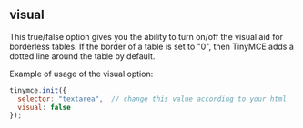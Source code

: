 ## visual

This true/false option gives you the ability to turn on/off the visual aid for borderless tables. If the border of a table is set to "0", then TinyMCE adds a dotted line around the table by default.

Example of usage of the visual option:

```js
tinymce.init({
  selector: "textarea",  // change this value according to your html
  visual: false
});
```

